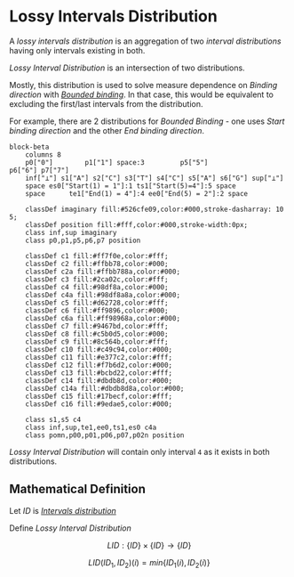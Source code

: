 # Lossy Intervals Distribution

A _lossy intervals distribution_ is an aggregation of two _interval distributions_ having only intervals existing in both.

_Lossy Interval Distribution_ is an intersection of two distributions.

Mostly, this distribution is used to solve measure dependence on _Binding direction_ with [_Bounded binding_](../intervals_chain/bounded.md).
In that case, this would be equivalent to excluding the first/last intervals from the distribution.

For example, there are 2 distributions for _Bounded Binding_ - one uses _Start binding direction_ and the other  _End binding direction_.

``` mermaid
block-beta
    columns 8
    p0["0"]        p1["1"] space:3         p5["5"]                p6["6"] p7["7"]
    inf["⊥"] s1["A"] s2["C"] s3["T"] s4["C"] s5["A"] s6["G"] sup["⊥"]
    space es0["Start(1) = 1"]:1 ts1["Start(5)=4"]:5 space
    space      te1["End(1) = 4"]:4 ee0["End(5) = 2"]:2 space

    classDef imaginary fill:#526cfe09,color:#000,stroke-dasharray: 10 5;
    classDef position fill:#fff,color:#000,stroke-width:0px;
    class inf,sup imaginary
    class p0,p1,p5,p6,p7 position

    classDef c1 fill:#ff7f0e,color:#fff;
    classDef c2 fill:#ffbb78,color:#000;
    classDef c2a fill:#ffbb788a,color:#000;
    classDef c3 fill:#2ca02c,color:#fff;
    classDef c4 fill:#98df8a,color:#000;
    classDef c4a fill:#98df8a8a,color:#000;
    classDef c5 fill:#d62728,color:#fff;
    classDef c6 fill:#ff9896,color:#000;
    classDef c6a fill:#ff98968a,color:#000;
    classDef c7 fill:#9467bd,color:#fff;
    classDef c8 fill:#c5b0d5,color:#000;
    classDef c9 fill:#8c564b,color:#fff;
    classDef c10 fill:#c49c94,color:#000;
    classDef c11 fill:#e377c2,color:#fff;
    classDef c12 fill:#f7b6d2,color:#000;
    classDef c13 fill:#bcbd22,color:#fff;
    classDef c14 fill:#dbdb8d,color:#000;
    classDef c14a fill:#dbdb8d8a,color:#000;
    classDef c15 fill:#17becf,color:#fff;
    classDef c16 fill:#9edae5,color:#000;

    class s1,s5 c4
    class inf,sup,te1,ee0,ts1,es0 c4a
    class pomn,p00,p01,p06,p07,p02n position
```

_Lossy Interval Distribution_ will contain only interval `4` as it exists in both distributions.




## Mathematical Definition

Let $ID$ is [_Intervals distribution_](../intervals_distribution/index.md#mathematical-definition)

Define _Lossy Interval Distribution_

$$LID: \{ID\} \times \{ID\} \longrightarrow \{ID\}$$

$$LID(ID_1, ID_2)(i) = min \{ID_1(i), ID_2(i) \}$$
